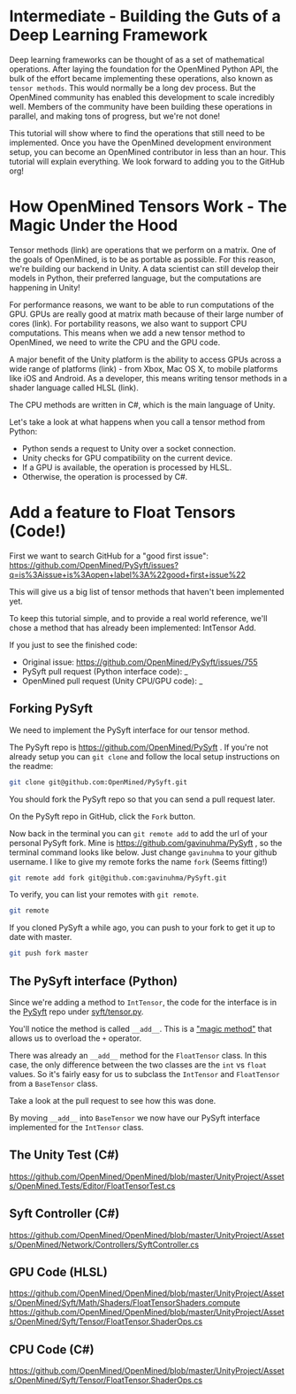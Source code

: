 # Intermediate - Building the Guts of a Deep Learning Framework

Deep learning frameworks can be thought of as a set of mathematical operations. After laying the foundation for the OpenMined Python API, the bulk of the effort became implementing these operations, also known as `tensor methods`. This would normally be a long dev process. But the OpenMined community has enabled this development to scale incredibly well. Members of the community have been building these operations in parallel, and making tons of progress, but we're not done!

This tutorial will show where to find the operations that still need to be implemented. Once you have the OpenMined development environment setup, you can become an OpenMined contributor in less than an hour. This tutorial will explain everything. We look forward to adding you to the GitHub org!

# How OpenMined Tensors Work - The Magic Under the Hood

Tensor methods (link) are operations that we perform on a matrix. One of the goals of OpenMined, is to be as portable as possible. For this reason, we're building our backend in Unity. A data scientist can still develop their models in Python, their preferred language, but the computations are happening in Unity!

For performance reasons, we want to be able to run computations of the GPU. GPUs are really good at matrix math because of their large number of cores (link). For portability reasons, we also want to support CPU computations. This means when we add a new tensor method to OpenMined, we need to write the CPU and the GPU code.

A major benefit of the Unity platform is the ability to access GPUs across a wide range of platforms (link) - from Xbox, Mac OS X, to mobile platforms like iOS and Android. As a developer, this means writing tensor methods in a shader language called HLSL (link).

The CPU methods are written in C#, which is the main language of Unity.

Let's take a look at what happens when you call a tensor method from Python:

* Python sends a request to Unity over a socket connection.
* Unity checks for GPU compatibility on the current device.
* If a GPU is available, the operation is processed by HLSL.
* Otherwise, the operation is processed by C#.

# Add a feature to Float Tensors (Code!)

First we want to search GitHub for a "good first issue": https://github.com/OpenMined/PySyft/issues?q=is%3Aissue+is%3Aopen+label%3A%22good+first+issue%22

This will give us a big list of tensor methods that haven't been implemented yet.

To keep this tutorial simple, and to provide a real world reference, we'll chose a method that has already been implemented: IntTensor Add.

If you just to see the finished code:

* Original issue: https://github.com/OpenMined/PySyft/issues/755
* PySyft pull request (Python interface code): _
* OpenMined pull request (Unity CPU/GPU code): _

## Forking PySyft

We need to implement the PySyft interface for our tensor method.

The PySyft repo is https://github.com/OpenMined/PySyft . If you're not already setup you can `git clone` and follow the local setup instructions on the readme:

```bash
git clone git@github.com:OpenMined/PySyft.git
```

You should fork the PySyft repo so that you can send a pull request later.

On the PySyft repo in GitHub, click the `Fork` button.

Now back in the terminal you can `git remote add` to add the url of your personal PySyft fork. Mine is https://github.com/gavinuhma/PySyft , so the terminal command looks like below. Just change `gavinuhma` to your github username. I like to give my remote forks the name `fork` (Seems fitting!)

```bash
git remote add fork git@github.com:gavinuhma/PySyft.git
```

To verify, you can list your remotes with `git remote`.

```bash
git remote
```

If you cloned PySyft a while ago, you can push to your fork to get it up to date with master.

```bash
git push fork master
```

## The PySyft interface (Python)

Since we're adding a method to `IntTensor`, the code for the interface is in the [PySyft](/OpenMined/PySyft) repo under [syft/tensor.py](/OpenMined/PySyft/blob/master/syft/tensor.py).

You'll notice the method is called `__add__`. This is a ["magic method"](https://www.python-course.eu/python3_magic_methods.php) that allows us to overload the `+` operator.

There was already an `__add__` method for the `FloatTensor` class. In this case, the only difference between the two classes are the `int` vs `float` values. So it's fairly easy for us to subclass the `IntTensor` and `FloatTensor` from a `BaseTensor` class.

Take a look at the pull request to see how this was done.

By moving `__add__` into `BaseTensor` we now have our PySyft interface implemented for the `IntTensor` class.

## The Unity Test (C#)

https://github.com/OpenMined/OpenMined/blob/master/UnityProject/Assets/OpenMined.Tests/Editor/FloatTensorTest.cs

## Syft Controller (C#)

https://github.com/OpenMined/OpenMined/blob/master/UnityProject/Assets/OpenMined/Network/Controllers/SyftController.cs

## GPU Code (HLSL)

https://github.com/OpenMined/OpenMined/blob/master/UnityProject/Assets/OpenMined/Syft/Math/Shaders/FloatTensorShaders.compute
https://github.com/OpenMined/OpenMined/blob/master/UnityProject/Assets/OpenMined/Syft/Tensor/FloatTensor.ShaderOps.cs

## CPU Code (C#)

https://github.com/OpenMined/OpenMined/blob/master/UnityProject/Assets/OpenMined/Syft/Tensor/FloatTensor.ShaderOps.cs
